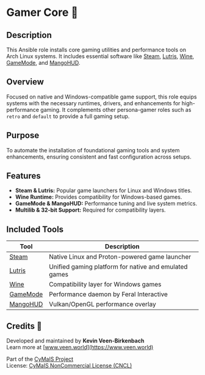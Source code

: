 # Gamer Core 🧩

## Description

This Ansible role installs core gaming utilities and performance tools on Arch Linux systems. It includes essential software like [Steam](https://store.steampowered.com/), [Lutris](https://lutris.net/), [Wine](https://www.winehq.org/), [GameMode](https://github.com/FeralInteractive/gamemode), and [MangoHUD](https://github.com/flightlessmango/MangoHud).

## Overview

Focused on native and Windows-compatible game support, this role equips systems with the necessary runtimes, drivers, and enhancements for high-performance gaming. It complements other persona-gamer roles such as `retro` and `default` to provide a full gaming setup.

## Purpose

To automate the installation of foundational gaming tools and system enhancements, ensuring consistent and fast configuration across setups.

## Features

- **Steam & Lutris:** Popular game launchers for Linux and Windows titles.
- **Wine Runtime:** Provides compatibility for Windows-based games.
- **GameMode & MangoHUD:** Performance tuning and live system metrics.
- **Multilib & 32-bit Support:** Required for compatibility layers.

## Included Tools

| Tool        | Description |
|-------------|-------------|
| [Steam](https://store.steampowered.com/) | Native Linux and Proton-powered game launcher |
| [Lutris](https://lutris.net/) | Unified gaming platform for native and emulated games |
| [Wine](https://www.winehq.org/) | Compatibility layer for Windows games |
| [GameMode](https://github.com/FeralInteractive/gamemode) | Performance daemon by Feral Interactive |
| [MangoHUD](https://github.com/flightlessmango/MangoHud) | Vulkan/OpenGL performance overlay |

## Credits 📝

Developed and maintained by **Kevin Veen-Birkenbach**  
Learn more at [www.veen.world](https://www.veen.world)

Part of the [CyMaIS Project](https://github.com/kevinveenbirkenbach/cymais)  
License: [CyMaIS NonCommercial License (CNCL)](https://s.veen.world/cncl)

